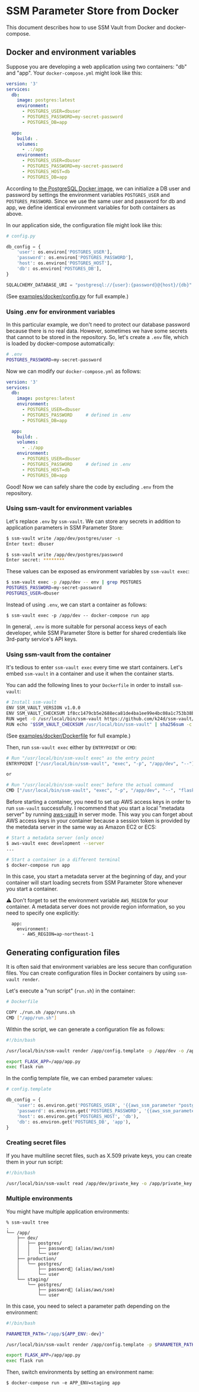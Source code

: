 # SSM Parameter Store from Docker

This document describes how to use SSM Vault from Docker and docker-compose.

## Docker and environment variables

Suppose you are developing a web application using two containers: "db" and "app".  Your `docker-compose.yml` might look like this:

```yaml
version: '3'
services:
  db:
    image: postgres:latest
    environment:
      - POSTGRES_USER=dbuser
      - POSTGRES_PASSWORD=my-secret-password
      - POSTGRES_DB=app

  app:
    build: .
    volumes:
      - .:/app
    environment:
      - POSTGRES_USER=dbuser
      - POSTGRES_PASSWORD=my-secret-password
      - POSTGRES_HOST=db
      - POSTGRES_DB=app
```

According to [the PostgreSQL Docker image](https://hub.docker.com/_/postgres), we can initialize a DB user and password by settings the environment variables `POSTGRES_USER` and `POSTGRES_PASSWORD`.  Since we use the same user and password for db and app, we define identical environment variables for both containers as above.

In our application side, the configuration file might look like this:

```python
# config.py

db_config = {
    'user': os.environ['POSTGRES_USER'],
    'password': os.environ['POSTGRES_PASSWORD'],
    'host': os.environ['POSTGRES_HOST'],
    'db': os.environ['POSTGRES_DB'],
}

SQLALCHEMY_DATABASE_URI = "postgresql://{user}:{password}@{host}/{db}".format(**db_config)
```

(See [examples/docker/config.py](examples/docker/config.py) for full example.)

### Using .env for environment variables

In this particular example, we don't need to protect our database password because there is no real data.  However, sometimes we have some secrets that cannot to be stored in the repository.  So, let's create a `.env` file, which is loaded by docker-compose automatically:

```bash
# .env
POSTGRES_PASSWORD=my-secret-password
```

Now we can modify our `docker-compose.yml` as follows:

```yaml
version: '3'
services:
  db:
    image: postgres:latest
    environment:
      - POSTGRES_USER=dbuser
      - POSTGRES_PASSWORD     # defined in .env
      - POSTGRES_DB=app

  app:
    build: .
    volumes:
      - .:/app
    environment:
      - POSTGRES_USER=dbuser
      - POSTGRES_PASSWORD     # defined in .env
      - POSTGRES_HOST=db
      - POSTGRES_DB=app
```

Good!  Now we can safely share the code by excluding `.env` from the repository.

### Using ssm-vault for environment variables

Let's replace `.env` by `ssm-vault`.  We can store any secrets in addition to application parameters in SSM Parameter Store:

```bash
$ ssm-vault write /app/dev/postgres/user -s
Enter text: dbuser

$ ssm-vault write /app/dev/postgres/password
Enter secret: ********
```

These values can be exposed as environment variables by `ssm-vault exec`:

```bash
$ ssm-vault exec -p /app/dev -- env | grep POSTGRES
POSTGRES_PASSWORD=my-secret-password
POSTGRES_USER=dbuser
```

Instead of using `.env`, we can start a container as follows:

```
$ ssm-vault exec -p /app/dev -- docker-compose run app
```

In general, `.env` is more suitable for personal access keys of each developer, while SSM Parameter Store is better for shared credentials like 3rd-party service's API keys.

### Using ssm-vault from the container

It's tedious to enter `ssm-vault exec` every time we start containers.  Let's embed `ssm-vault` in a container and use it when the container starts.

You can add the following lines to your `Dockerfile` in order to install `ssm-vault`:

```bash
# Install ssm-vault
ENV SSM_VAULT_VERSION v1.0.0
ENV SSM_VAULT_CHECKSUM 1f8cc1479cb5e2688eca81de4ba1ee99e4bc08a1c753b38b648a5a3bbbf4c474
RUN wget -O /usr/local/bin/ssm-vault https://github.com/k24d/ssm-vault/releases/download/$SSM_VAULT_VERSION/ssm-vault-linux-amd64
RUN echo "$SSM_VAULT_CHECKSUM /usr/local/bin/ssm-vault" | sha256sum -c && chmod 755 /usr/local/bin/ssm-vault
```

(See [examples/docker/Dockerfile](examples/docker/Dockerfile) for full example.)

Then, run `ssm-vault exec` either by `ENTRYPOINT` or `CMD`:

```bash
# Run "/usr/local/bin/ssm-vault exec" as the entry point
ENTRYPOINT ["/usr/local/bin/ssm-vault", "exec", "-p", "/app/dev", "--"]

or

# Run "/usr/local/bin/ssm-vault exec" before the actual command
CMD ["/usr/local/bin/ssm-vault", "exec", "-p", "/app/dev", "--", "flask", "run"]
```

Before starting a container, you need to set up AWS access keys in order to run `ssm-vault` successfully.  I recommend that you start a local "metadata server" by running [aws-vault](https://github.com/99designs/aws-vault) in server mode.  This way you can forget about AWS access keys in your container because a session token is provided by the metedata server in the same way as Amazon EC2 or ECS:

```bash
# Start a metadata server (only once)
$ aws-vault exec development --server
...

# Start a container in a different terminal
$ docker-compose run app
```

In this case, you start a metadata server at the beginning of day, and your container will start loading secrets from SSM Parameter Store whenever you start a container.

:warning: Don't forget to set the environment variable `AWS_REGION` for your container.  A metadata server does not provide region information, so you need to specify one explicitly:

```
  app:
    environment:
      - AWS_REGION=ap-northeast-1
```

## Generating configuration files

It is often said that environment variables are less secure than configuration files.  You can create configuration files in Docker containers by using `ssm-vault render`.

Let's execute a "run script" (`run.sh`) in the container:

```bash
# Dockerfile

COPY ./run.sh /app/runs.sh
CMD ["/app/run.sh"]
```

Within the script, we can generate a configuration file as follows:

```bash
#!/bin/bash

/usr/local/bin/ssm-vault render /app/config.template -p /app/dev -o /app/config.py

export FLASK_APP=/app/app.py
exec flask run
```

In the config template file, we can embed parameter values:

```python
# config.template

db_config = {
    'user': os.environ.get('POSTGRES_USER', '{{aws_ssm_parameter "postgres/user"}}'),
    'password': os.environ.get('POSTGRES_PASSWORD', '{{aws_ssm_parameter "postgres/password"}}'),
    'host': os.environ.get('POSTGRES_HOST', 'db'),
    'db': os.environ.get('POSTGRES_DB', 'app'),
}
```

### Creating secret files

If you have multiline secret files, such as X.509 private keys, you can create them in your run script:

```bash
#!/bin/bash

/usr/local/bin/ssm-vault read /app/dev/private_key -o /app/private_key.pem -m 0600
```

### Multiple environments

You might have multiple application environments:

```
% ssm-vault tree
.
└── /app/
    ├── dev/
    │   ├── postgres/
    │   │   ├── password🔐 (alias/aws/ssm)
    │   │   └── user
    ├── production/
    │   └── postgres/
    │       ├── password🔐 (alias/aws/ssm)
    │       └── user
    └── staging/
        └── postgres/
            ├── password🔐 (alias/aws/ssm)
            └── user
```

In this case, you need to select a parameter path depending on the environment:

```bash
#!/bin/bash

PARAMETER_PATH="/app/${APP_ENV:-dev}"

/usr/local/bin/ssm-vault render /app/config.template -p $PARAMETER_PATH -o /app/config.py

export FLASK_APP=/app/app.py
exec flask run
```

Then, switch environments by setting an environment name:

```
$ docker-compose run -e APP_ENV=staging app
```
